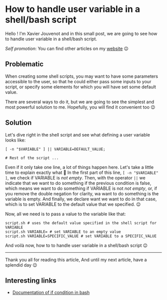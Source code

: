 # How to handle user variable in a shell/bash script

Hello ! I'm Xavier Jouvenot and in this small post, we are going to see how to handle user variable in a shell/bash script.

_Self promotion_: You can find other articles on my [website](www.10xlearner.com) 😉

## Problematic

When creating some shell scripts, you may want to have some parameters accessible to the user, so that he could either pass some inputs to your script, or specify some elements for which you will have set some default value.

There are several ways to do it, but we are going to see the simplest and most powerful solution to me.
Hopefully, you will find it convenient too 😉

## Solution

Let's dive right in the shell script and see what defining a user variable looks like:
```shell
[ -n "$VARIABLE" ] || VARIABLE=DEFAULT_VALUE; 

# Rest of the script ...
```

Even if it only take one line, a lot of things happen here. Let's take a little time to explain exactly what 🙂
In the first part of this line, `[ -n "$VARIABLE" ]`, we check if VARIABLE is *not empty*.
Then, with the operator `||` we indicate that we want to do something if the previous condition is false, which means we want to do something if VARIABLE is not *not empty*, or, if you remove the double negation for clarity, wa want to do something is the variable is empty.
And finally, we declare want we want to do in that case, which is to set VARIABLE to the default value that we specified. 😉

Now, all we need is to pass a value to the variable like that:

```shell
script.sh # uses the default value specified in the shell script for VARIABLE
script.sh VARIABLE= # set VARIABLE to an empty value
script.sh VARIABLE=SPECIFIC_VALUE # set VARIABLE to a SPECIFIC_VALUE
```

And voilà now, how to to handle user variable in a shell/bash script 😉

----------

Thank you all for reading this article,
And until my next article, have a splendid day 😉

## Interesting links

- [Documentation of if condition in bash](https://tldp.org/LDP/Bash-Beginners-Guide/html/sect_07_01.html)

